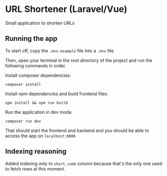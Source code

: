 # URL Shortener (Laravel/Vue)

Small application to shorten URLs

## Running the app

To start off, copy the `.env.example` file into a `.env` file.

Then, open your terminal in the root directory of the project and run the following commands in order.

Install composer dependencies:

```
composer install
```

Install npm dependencies and build frontend files:

```
npm install && npm run build
```

Run the application in dev mode:

```
composer run dev
```

That should start the frontend and backend and you should be able to access the app on `localhost:8000`

## Indexing reasoning

Added indexing only to `short_code` column because that's the only one used to fetch rows at this moment.
